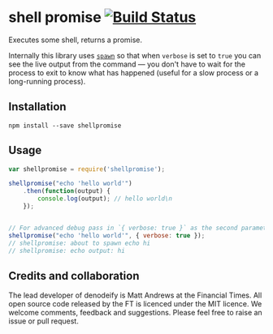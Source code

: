 # shell promise [![Build Status](https://travis-ci.org/matthew-andrews/shellpromise.svg?branch=master)](https://travis-ci.org/matthew-andrews/shellpromise)

Executes some shell, returns a promise.

Internally this library uses [`spawn`](https://nodejs.org/api/child_process.html#child_process_child_process_spawn_command_args_options) so that when `verbose` is set to `true` you can see the live output from the command — you don't have to wait for the process to exit to know what has happened (useful for a slow process or a long-running process).

## Installation

```
npm install --save shellpromise
```

## Usage

```js
var shellpromise = require('shellpromise');

shellpromise("echo 'hello world'")
	.then(function(output) {
		console.log(output); // hello world\n
	});


// For advanced debug pass in `{ verbose: true }` as the second parameter
shellpromise("echo 'hello world'", { verbose: true });
// shellpromise: about to spawn echo hi
// shellpromise: echo output: hi
```


## Credits and collaboration

The lead developer of denodeify is Matt Andrews at the Financial Times. All open source code released by the FT is licenced under the MIT licence. We welcome comments, feedback and suggestions. Please feel free to raise an issue or pull request.
